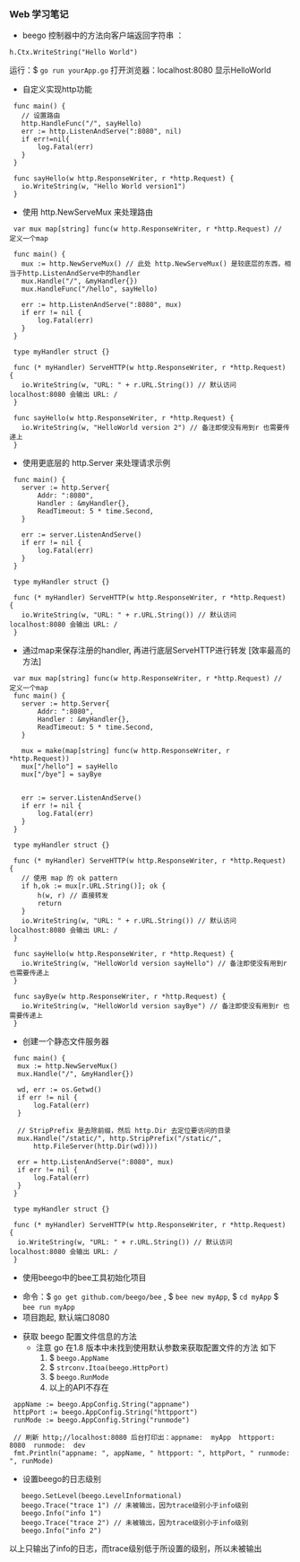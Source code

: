 ### __Web 学习笔记__

- beego 控制器中的方法向客户端返回字符串 ：
 ```
 h.Ctx.WriteString("Hello World")

 ```
 运行：$ `go run yourApp.go`
 打开浏览器：localhost:8080
 显示HelloWorld

- 自定义实现http功能
 ```
  func main() {
  	// 设置路由
  	http.HandleFunc("/", sayHello)
  	err := http.ListenAndServe(":8080", nil)
  	if err!=nil{
  		log.Fatal(err)
  	}
  }

  func sayHello(w http.ResponseWriter, r *http.Request) {
  	io.WriteString(w, "Hello World version1")
  }

 ```

- 使用 http.NewServeMux 来处理路由
 ```
  var mux map[string] func(w http.ResponseWriter, r *http.Request) // 定义一个map

  func main() {
  	mux := http.NewServeMux() // 此处 http.NewServeMux() 是较底层的东西，相当于http.ListenAndServe中的handler
    mux.Handle("/", &myHandler{})
  	mux.HandleFunc("/hello", sayHello)

  	err := http.ListenAndServe(":8080", mux)
  	if err != nil {
  		log.Fatal(err)
  	}
  }

  type myHandler struct {}

  func (* myHandler) ServeHTTP(w http.ResponseWriter, r *http.Request) {
  	io.WriteString(w, "URL: " + r.URL.String()) // 默认访问 localhost:8080 会输出 URL: /
  }

  func sayHello(w http.ResponseWriter, r *http.Request) {
  	io.WriteString(w, "HelloWorld version 2") // 备注即使没有用到r 也需要传递上
  }

 ```

- 使用更底层的 http.Server 来处理请求示例
 ```
  func main() {
  	server := http.Server{
  		Addr: ":8080",
  		Handler : &myHandler{},
  		ReadTimeout: 5 * time.Second,
  	}

  	err := server.ListenAndServe()
  	if err != nil {
  		log.Fatal(err)
  	}
  }

  type myHandler struct {}

  func (* myHandler) ServeHTTP(w http.ResponseWriter, r *http.Request) {
  	io.WriteString(w, "URL: " + r.URL.String()) // 默认访问 localhost:8080 会输出 URL: /
  }

 ```

- 通过map来保存注册的handler, 再进行底层ServeHTTP进行转发 [效率最高的方法]
 ```
  var mux map[string] func(w http.ResponseWriter, r *http.Request) // 定义一个map
  func main() {
  	server := http.Server{
  		Addr: ":8080",
  		Handler : &myHandler{},
  		ReadTimeout: 5 * time.Second,
  	}

  	mux = make(map[string] func(w http.ResponseWriter, r *http.Request))
  	mux["/hello"] = sayHello
  	mux["/bye"] = sayBye


  	err := server.ListenAndServe()
  	if err != nil {
  		log.Fatal(err)
  	}
  }

  type myHandler struct {}

  func (* myHandler) ServeHTTP(w http.ResponseWriter, r *http.Request) {
  	// 使用 map 的 ok pattern
  	if h,ok := mux[r.URL.String()]; ok {
  		h(w, r) // 直接转发
  		return
  	}
  	io.WriteString(w, "URL: " + r.URL.String()) // 默认访问 localhost:8080 会输出 URL: /
  }

  func sayHello(w http.ResponseWriter, r *http.Request) {
  	io.WriteString(w, "HelloWorld version sayHello") // 备注即使没有用到r 也需要传递上
  }

  func sayBye(w http.ResponseWriter, r *http.Request) {
  	io.WriteString(w, "HelloWorld version sayBye") // 备注即使没有用到r 也需要传递上
  }

 ```

 - 创建一个静态文件服务器
  ```
   func main() {
   	mux := http.NewServeMux()
   	mux.Handle("/", &myHandler{})

   	wd, err := os.Getwd()
   	if err != nil {
   		log.Fatal(err)
   	}

   	// StripPrefix 是去除前缀，然后 http.Dir 去定位要访问的目录
   	mux.Handle("/static/", http.StripPrefix("/static/",
   		http.FileServer(http.Dir(wd))))

   	err = http.ListenAndServe(":8080", mux)
   	if err != nil {
   		log.Fatal(err)
   	}
   }

   type myHandler struct {}

   func (* myHandler) ServeHTTP(w http.ResponseWriter, r *http.Request) {
   	io.WriteString(w, "URL: " + r.URL.String()) // 默认访问 localhost:8080 会输出 URL: /
   }

  ```

- 使用beego中的bee工具初始化项目
 * 命令：$ `go get github.com/beego/bee` , $ `bee new myApp`,  $ `cd myApp` $ `bee run myApp`
 * 项目跑起, 默认端口8080

- 获取 beego 配置文件信息的方法
  * 注意 go 在1.8 版本中未找到使用默认参数来获取配置文件的方法 如下
    1. $ `beego.AppName`
    2. $ `strconv.Itoa(beego.HttpPort)`
    3. $ `beego.RunMode`
    4. 以上的API不存在
 ```
  appName := beego.AppConfig.String("appname")
  httpPort := beego.AppConfig.String("httpport")
  runMode := beego.AppConfig.String("runmode")

  // 刷新 http;//localhost:8080 后台打印出：appname:  myApp  httpport:  8080  runmode:  dev
  fmt.Println("appname: ", appName, " httpport: ", httpPort, " runmode: ", runMode)

 ```

- 设置beego的日志级别
 ```
  	beego.SetLevel(beego.LevelInformational)
  	beego.Trace("trace 1") // 未被输出，因为trace级别小于info级别
  	beego.Info("info 1")
  	beego.Trace("trace 2") // 未被输出，因为trace级别小于info级别
  	beego.Info("info 2")

 ```
 以上只输出了info的日志，而trace级别低于所设置的级别，所以未被输出